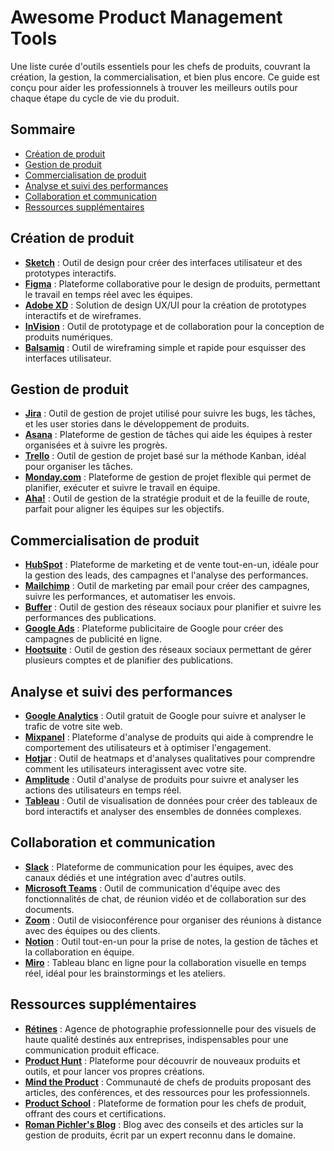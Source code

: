 # Awesome Product Management Tools

Une liste curée d'outils essentiels pour les chefs de produits, couvrant la création, la gestion, la commercialisation, et bien plus encore. Ce guide est conçu pour aider les professionnels à trouver les meilleurs outils pour chaque étape du cycle de vie du produit.

## Sommaire
- [Création de produit](#création-de-produit)
- [Gestion de produit](#gestion-de-produit)
- [Commercialisation de produit](#commercialisation-de-produit)
- [Analyse et suivi des performances](#analyse-et-suivi-des-performances)
- [Collaboration et communication](#collaboration-et-communication)
- [Ressources supplémentaires](#ressources-supplémentaires)

## Création de produit
- **[Sketch](https://www.sketch.com/)** : Outil de design pour créer des interfaces utilisateur et des prototypes interactifs.
- **[Figma](https://www.figma.com/)** : Plateforme collaborative pour le design de produits, permettant le travail en temps réel avec les équipes.
- **[Adobe XD](https://www.adobe.com/products/xd.html)** : Solution de design UX/UI pour la création de prototypes interactifs et de wireframes.
- **[InVision](https://www.invisionapp.com/)** : Outil de prototypage et de collaboration pour la conception de produits numériques.
- **[Balsamiq](https://balsamiq.com/)** : Outil de wireframing simple et rapide pour esquisser des interfaces utilisateur.

## Gestion de produit
- **[Jira](https://www.atlassian.com/software/jira)** : Outil de gestion de projet utilisé pour suivre les bugs, les tâches, et les user stories dans le développement de produits.
- **[Asana](https://asana.com/)** : Plateforme de gestion de tâches qui aide les équipes à rester organisées et à suivre les progrès.
- **[Trello](https://trello.com/)** : Outil de gestion de projet basé sur la méthode Kanban, idéal pour organiser les tâches.
- **[Monday.com](https://monday.com/)** : Plateforme de gestion de projet flexible qui permet de planifier, exécuter et suivre le travail en équipe.
- **[Aha!](https://www.aha.io/)** : Outil de gestion de la stratégie produit et de la feuille de route, parfait pour aligner les équipes sur les objectifs.

## Commercialisation de produit
- **[HubSpot](https://www.hubspot.com/)** : Plateforme de marketing et de vente tout-en-un, idéale pour la gestion des leads, des campagnes et l'analyse des performances.
- **[Mailchimp](https://mailchimp.com/)** : Outil de marketing par email pour créer des campagnes, suivre les performances, et automatiser les envois.
- **[Buffer](https://buffer.com/)** : Outil de gestion des réseaux sociaux pour planifier et suivre les performances des publications.
- **[Google Ads](https://ads.google.com/)** : Plateforme publicitaire de Google pour créer des campagnes de publicité en ligne.
- **[Hootsuite](https://hootsuite.com/)** : Outil de gestion des réseaux sociaux permettant de gérer plusieurs comptes et de planifier des publications.

## Analyse et suivi des performances
- **[Google Analytics](https://analytics.google.com/)** : Outil gratuit de Google pour suivre et analyser le trafic de votre site web.
- **[Mixpanel](https://mixpanel.com/)** : Plateforme d'analyse de produits qui aide à comprendre le comportement des utilisateurs et à optimiser l'engagement.
- **[Hotjar](https://www.hotjar.com/)** : Outil de heatmaps et d'analyses qualitatives pour comprendre comment les utilisateurs interagissent avec votre site.
- **[Amplitude](https://amplitude.com/)** : Outil d'analyse de produits pour suivre et analyser les actions des utilisateurs en temps réel.
- **[Tableau](https://www.tableau.com/)** : Outil de visualisation de données pour créer des tableaux de bord interactifs et analyser des ensembles de données complexes.

## Collaboration et communication
- **[Slack](https://slack.com/)** : Plateforme de communication pour les équipes, avec des canaux dédiés et une intégration avec d'autres outils.
- **[Microsoft Teams](https://www.microsoft.com/microsoft-teams/group-chat-software)** : Outil de communication d'équipe avec des fonctionnalités de chat, de réunion vidéo et de collaboration sur des documents.
- **[Zoom](https://zoom.us/)** : Outil de visioconférence pour organiser des réunions à distance avec des équipes ou des clients.
- **[Notion](https://www.notion.so/)** : Outil tout-en-un pour la prise de notes, la gestion de tâches et la collaboration en équipe.
- **[Miro](https://miro.com/)** : Tableau blanc en ligne pour la collaboration visuelle en temps réel, idéal pour les brainstormings et les ateliers.

## Ressources supplémentaires
- **[Rétines](https://retines.fr/expertises/photographe-de-produits/)** : Agence de photographie professionnelle pour des visuels de haute qualité destinés aux entreprises, indispensables pour une communication produit efficace.
- **[Product Hunt](https://www.producthunt.com/)** : Plateforme pour découvrir de nouveaux produits et outils, et pour lancer vos propres créations.
- **[Mind the Product](https://www.mindtheproduct.com/)** : Communauté de chefs de produits proposant des articles, des conférences, et des ressources pour les professionnels.
- **[Product School](https://www.productschool.com/)** : Plateforme de formation pour les chefs de produit, offrant des cours et certifications.
- **[Roman Pichler's Blog](https://www.romanpichler.com/blog/)** : Blog avec des conseils et des articles sur la gestion de produits, écrit par un expert reconnu dans le domaine.
